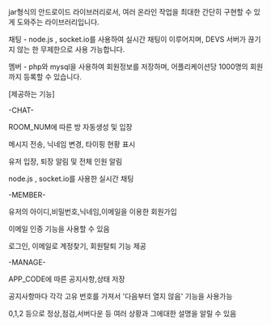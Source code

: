 
jar형식의 안드로이드 라이브러리로서, 여러 온라인 작업을 최대한 간단히 구현할 수 있게 도와주는 라이브러리입니다.


채팅 - node.js , socket.io를 사용하여 실시간 채팅이 이루어지며, DEVS 서버가 끊기지 않는 한 무제한으로 사용 가능합니다.


멤버 - php와 mysql을 사용하여 회원정보를 저장하며, 어플리케이션당 1000명의 회원까지 등록할 수 있습니다.



[제공하는 기능]

-CHAT-

ROOM_NUM에 따른 방 자동생성 및 입장

메시지 전송, 닉네임 변경, 타이핑 현황 표시

유저 입장, 퇴장 알림 및 전체 인원 알림

node.js , socket.io를 사용한 실시간 채팅



-MEMBER-

유저의 아이디,비밀번호,닉네임,이메일을 이용한 회원가입

이메일 인증 기능을 사용할 수 있음

로그인, 이메일로 계정찾기, 회원탈퇴 기능 제공



-MANAGE-

APP_CODE에 따른 공지사항,상태 저장

공지사항마다 각각 고유 번호를 가져서 '다음부터 열지 않음' 기능을 사용가능

0,1,2 등으로 정상,점검,서버다운 등 여러 상황과 그에대한 설명을 알릴 수 있음
